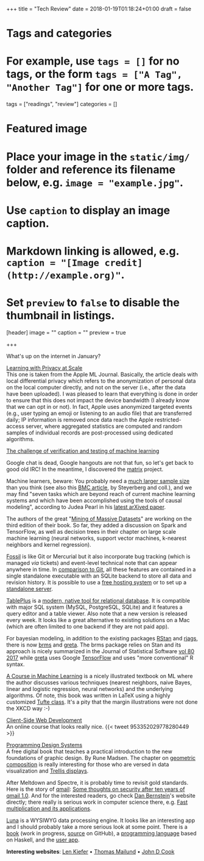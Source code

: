 +++
title = "Tech Review"
date = 2018-01-19T01:18:24+01:00
draft = false

# Tags and categories
# For example, use `tags = []` for no tags, or the form `tags = ["A Tag", "Another Tag"]` for one or more tags.
tags = ["readings", "review"]
categories = []

# Featured image
# Place your image in the `static/img/` folder and reference its filename below, e.g. `image = "example.jpg"`.
# Use `caption` to display an image caption.
#   Markdown linking is allowed, e.g. `caption = "[Image credit](http://example.org)"`.
# Set `preview` to `false` to disable the thumbnail in listings.
[header]
image = ""
caption = ""
preview = true

+++

What's up on the internet in January?

<i class="fa fa-external-link fa-1x"></i> [Learning with Privacy at Scale](https://machinelearning.apple.com/2017/12/06/learning-with-privacy-at-scale.html)  
This one is taken from the Apple ML Journal. Basically, the article deals with local differential privacy which refers to the anonymization of personal data on the local computer directly, and not on the server (i.e., after the data have been uploaded). I was pleased to learn that everything is done in order to ensure that this does not impact the device bandwidth (I already know that we can opt in or not). In fact, Apple uses anonymized targeted events (e.g., user typing an emoji or listening to an audio file) that are transferred daily; IP information is removed once data reach the Apple restricted-access server, where aggregated statistics are computed and random samples of individual records are post-processed using dedicated algorithms.

<i class="fa fa-external-link fa-1x"></i> [The challenge of verification and testing of machine learning](http://www.cleverhans.io/security/privacy/ml/2017/06/14/verification.html)

<i class="fa fa-external-link fa-1x"></i> Google chat is dead, Google hangouts are not that fun, so let's get back to good old IRC! In the meantime, I discovered the [matrix](https://matrix.org) project. 

<i class="fa fa-external-link fa-1x"></i> Machine learners, beware: You probably need a [much larger sample size](http://www.fharrell.com/post/ml-sample-size/) than you think (see also this [BMC article](https://bmcmedresmethodol.biomedcentral.com/articles/10.1186/1471-2288-14-137), by Steyerberg and coll.), and we may find "seven tasks which are beyond reach of current machine learning systems and which have been accomplished using the tools of causal modeling", according to Judea Pearl in his [latest arXived paper](https://arxiv.org/abs/1801.04016).

<i class="fa fa-external-link fa-1x"></i> The authors of the great "[Mining of Massive Datasets](http://www.mmds.org/)" are working on the third edition of their book. So far, they added a discussion on Spark and TensorFlow, as well as decision trees in their chapter on large scale machine learning (neural networks, support vector machines, k-nearest neighbors and kernel regression).

<i class="fa fa-external-link fa-1x"></i> [Fossil](https://www.fossil-scm.org/index.html/doc/trunk/www/index.wiki) is like Git or Mercurial but it also incorporate bug tracking (which is managed *via* tickets) and event-level technical note that can appear anywhere in time. In [comparison to Git](https://www.fossil-scm.org/index.html/doc/trunk/www/fossil-v-git.wiki), all these features are contained in a single standalone executable with an SQLite backend to store all data and revision history. It is possible to use a [free hosting system](http://chiselapp.com) or to set up a [standalone server](https://www.fossil-scm.org/index.html/doc/trunk/www/server.wiki).

<i class="fa fa-external-link fa-1x"></i> [TablePlus](https://tableplus.io) is a [modern, native tool for relational database](https://tableplus.io/blog/2017/12/modern-native-tool-for-relational-database.html). It is compatible with major SQL system (MySQL, PostgreSQL, SQLite) and it features a query editor and a table viewer. Also note that a new version is released every week. It looks like a great alternative to existing solutions on a Mac (which are often limited to one backend if they are not paid app).

<i class="fa fa-external-link fa-1x"></i> For bayesian modeling, in addition to the existing packages [RStan](http://mc-stan.org/users/interfaces/rstan) and [rjags](https://cran.r-project.org/web/packages/rjags/), there is now [brms](https://cran.r-project.org/web/packages/brms/) and [greta](https://cran.r-project.org/web/packages/greta/). The brms package relies on Stan and its approach is nicely summarized in the Journal of Statistical Software [vol 80 2017](https://www.jstatsoft.org/article/view/v080i01) while [greta](https://goldingn.github.io/greta/) uses Google [TensorFlow](https://www.tensorflow.org) and uses "more conventional" R syntax.

<i class="fa fa-external-link fa-1x"></i> [A Course in Machine Learning](http://ciml.info) is a nicely illustrated textbook on ML where the author discusses various techniques (nearest neighbors, naive Bayes, linear and logistic regression, neural networks) and the underlying algorithms. Of note, this book was written in LaTeX using a highly customized [Tufte class](https://tufte-latex.github.io/tufte-latex/). It's a pity that the margin illustrations were not done the XKCD way :-)

<i class="fa fa-external-link fa-1x"></i> [Client-Side Web Development](https://info343.github.io)  
An online course that looks really nice.
{{< tweet 953352029778280449 >}}

<i class="fa fa-external-link fa-1x"></i> [Programming Design Systems](https://programmingdesignsystems.com)  
A free digital book that teaches a practical introduction to the new foundations of graphic design. By Rune Madsen. The chapter on [geometric composition](https://programmingdesignsystems.com/layout/a-short-history-of-geometric-composition/index.html#a-short-history-of-geometric-composition-DvkJs3o) is really interesting for those who are versed in data visualization and [Trellis displays](http://ect.bell-labs.com/sl/project/trellis/display.examples.html).

<i class="fa fa-external-link fa-1x"></i> After Meltdown and Spectre, it is probably time to revisit gold standards. Here is the story of [qmail](http://www.qmail.org/top.html): [Some thoughts on security after ten years of qmail 1.0](https://blog.acolyer.org/2018/01/17/some-thoughts-on-security-after-ten-years-of-qmail-1-0/amp/?__twitter_impression=true). And for the interested readers, go check [Dan Bernstein](http://cr.yp.to/djb.html)'s website directly; there really is serious work in computer science there, e.g. [Fast multiplication and its applications](http://cr.yp.to/lineartime/multapps-20080515.pdf).

<i class="fa fa-external-link fa-1x"></i> [Luna](http://www.luna-lang.org) is a WYSIWYG data processing engine. It looks like an interesting app and I should probably take a more serious look at some point. There is a [book](https://luna-lang.gitbooks.io/docs/content/) (work in progress, [source](https://github.com/luna/luna-book) on GitHub), a [programming language](https://github.com/luna/luna) based on Haskell, and the [user app](https://github.com/luna/luna-studio).


**Interesting websites**: [Len Kiefer](http://lenkiefer.com) • [Thomas Mailund](https://www.mailund.dk) • [John D Cook](https://www.johndcook.com/blog/)
